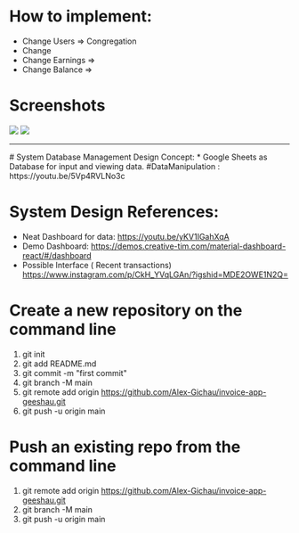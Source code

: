 # How to implement: 
* Change Users => Congregation
* Change 
* Change Earnings => 
* Change Balance => 

# Screenshots
<img src="https://user-images.githubusercontent.com/52883664/197789872-ae394fbc-4d3f-4afc-b341-fd0c6edad9c6.png"/>
<img src="https://user-images.githubusercontent.com/52883664/197926788-2ebd30df-a9d8-43fd-b774-a2edfca3141e.png"/>
<hr>
# System Database Management Design Concept:
* Google Sheets as Database for input and viewing data. #DataManipulation
: https://youtu.be/5Vp4RVLNo3c

# System Design References:  
* Neat Dashboard for data: https://youtu.be/yKV1IGahXqA
* Demo Dashboard: https://demos.creative-tim.com/material-dashboard-react/#/dashboard
* Possible Interface ( Recent transactions) https://www.instagram.com/p/CkH_YVqLGAn/?igshid=MDE2OWE1N2Q=

# Create a new repository on the command line
1. git init
2. git add README.md
3. git commit -m "first commit"
4. git branch -M main
5. git remote add origin https://github.com/Alex-Gichau/invoice-app-geeshau.git
6. git push -u origin main

# Push an existing repo from the command line
1. git remote add origin https://github.com/Alex-Gichau/invoice-app-geeshau.git
2. git branch -M main
3. git push -u origin main

